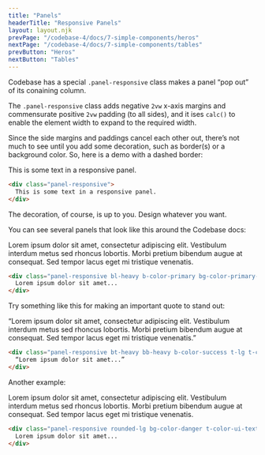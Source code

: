 ```yaml
---
title: "Panels"
headerTitle: "Responsive Panels"
layout: layout.njk
prevPage: "/codebase-4/docs/7-simple-components/heros"
nextPage: "/codebase-4/docs/7-simple-components/tables"
prevButton: "Heros"
nextButton: "Tables"
---
```


<p class="t-lg t-thin">Codebase has a special <code>.panel-responsive</code> class makes a panel “pop out” of its conaining column.</p>

The `.panel-responsive` class adds negative `2vw` x-axis margins and commensurate positive `2vw` padding (to all sides), and it ises `calc()` to enable the element width to expand to the required width.

Since the side margins and paddings cancel each other out, there’s not much to see until you add some decoration, such as border(s) or a background color. So, here is a demo with a dashed border:

<div class="mb-3 panel-responsive b-dashed">This is some text in a responsive panel.</div>

```html
<div class="panel-responsive">
  This is some text in a responsive panel.
</div>
```

The decoration, of course, is up to you. Design whatever you want.

You can see several panels that look like this around the Codebase docs:

<div class="mt-3 mb-6 panel-responsive bl-heavy b-color-primary bg-color-primary-alt">
  Lorem ipsum dolor sit amet, consectetur adipiscing elit. Vestibulum interdum metus sed rhoncus lobortis. Morbi pretium bibendum augue at consequat. Sed tempor lacus eget mi tristique venenatis.
</div>

```html
<div class="panel-responsive bl-heavy b-color-primary bg-color-primary-alt">
  Lorem ipsum dolor sit amet...
</div>
```

Try something like this for making an important quote to stand out:

<div class="mt-3 mb-6 panel-responsive bt-heavy bb-heavy b-color-success t-lg t-center">
  “Lorem ipsum dolor sit amet, consectetur adipiscing elit. Vestibulum interdum metus sed rhoncus lobortis. Morbi pretium bibendum augue at consequat. Sed tempor lacus eget mi tristique venenatis.”
</div>

```html
<div class="panel-responsive bt-heavy bb-heavy b-color-success t-lg t-center">
  “Lorem ipsum dolor sit amet...”
</div>
```

Another example:

<div class="mt-3 mb-6 panel-responsive rounded-lg bg-color-danger t-color-ui-text">
  Lorem ipsum dolor sit amet, consectetur adipiscing elit. Vestibulum interdum metus sed rhoncus lobortis. Morbi pretium bibendum augue at consequat. Sed tempor lacus eget mi tristique venenatis.
</div>

```html
<div class="panel-responsive rounded-lg bg-color-danger t-color-ui-text">
  Lorem ipsum dolor sit amet...
</div>
```